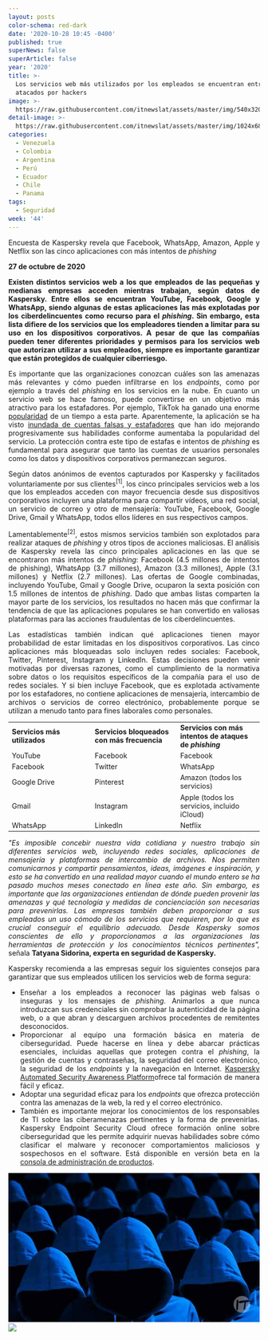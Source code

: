```yaml
---
layout: posts
color-schema: red-dark
date: '2020-10-28 10:45 -0400'
published: true
superNews: false
superArticle: false
year: '2020'
title: >-
  Los servicios web más utilizados por los empleados se encuentran entre los más
  atacados por hackers
image: >-
  https://raw.githubusercontent.com/itnewslat/assets/master/img/540x320/Grupo-Hackers-p.jpg
detail-image: >-
  https://raw.githubusercontent.com/itnewslat/assets/master/img/1024x680/Grupo-Hackers-g.jpg
categories:
  - Venezuela
  - Colombia
  - Argentina
  - Perú
  - Ecuador
  - Chile
  - Panama
tags:
  - Seguridad
week: '44'
---
```

<p style="text-align: justify;">Encuesta de Kaspersky revela que Facebook, WhatsApp, Amazon, Apple y Netflix son las cinco aplicaciones con más intentos de <em>phishing </em></p>
<p style="text-align: justify;"><strong>27</strong><strong> de octubre de 2020</strong></p>
<p style="text-align: justify;"></p>
<p style="text-align: justify;"><strong>Existen distintos servicios web a los que empleados de las pequeñas y medianas empresas acceden mientras trabajan, según datos de Kaspersky. Entre ellos se encuentran YouTube, Facebook, Google y WhatsApp, siendo algunas de estas aplicaciones las más explotadas por los ciberdelincuentes como recurso para el <em>phishing</em>. Sin embargo, esta lista difiere de los servicios que los empleadores tienden a limitar para su uso en los dispositivos corporativos. A pesar de que las compañías pueden tener diferentes prioridades y permisos para los servicios web que autorizan utilizar a sus empleados, siempre es importante garantizar que están protegidos de cualquier ciberriesgo.</strong></p>
<p style="text-align: justify;">Es importante que las organizaciones conozcan cuáles son las amenazas más relevantes y cómo pueden infiltrarse en los <em>endpoints</em>, como por ejemplo a través del<em> phishing</em> en los servicios en la nube. En cuanto un servicio web se hace famoso, puede convertirse en un objetivo más atractivo para los estafadores. Por ejemplo, TikTok ha ganado una enorme <a href="https://www.oberlo.com/blog/tiktok-statistics">popularidad</a> de un tiempo a esta parte. Aparentemente, la aplicación se ha visto <a href="https://www.tenable.com/blog/tiktok-scams-how-popular-apps-and-services-become-new-havens-for-scammers">inundada de cuentas falsas y estafadores</a> que han ido mejorando progresivamente sus habilidades conforme aumentaba la popularidad del servicio. La protección contra este tipo de estafas e intentos de <em>phishing</em> es fundamental para asegurar que tanto las cuentas de usuarios personales como los datos y dispositivos corporativos permanezcan seguros.</p>
<p style="text-align: justify;">Según datos anónimos de eventos capturados por Kaspersky y facilitados voluntariamente por sus clientes<sup>[1]</sup>, los cinco principales servicios web a los que los empleados acceden con mayor frecuencia desde sus dispositivos corporativos incluyen una plataforma para compartir vídeos, una red social, un servicio de correo y otro de mensajería: YouTube, Facebook, Google Drive, Gmail y WhatsApp, todos ellos líderes en sus respectivos campos.</p>
<p style="text-align: justify;">Lamentablemente<sup>[2]</sup>, estos mismos servicios también son explotados para realizar ataques de <em>phishing </em>y otros tipos de acciones maliciosas. El análisis de Kaspersky revela las cinco principales aplicaciones en las que se encontraron más intentos de <em>phishing</em>: Facebook (4.5 millones de intentos de phishing), WhatsApp (3.7 millones), Amazon (3.3 millones), Apple (3.1 millones) y Netflix (2.7 millones). Las ofertas de Google combinadas, incluyendo YouTube, Gmail y Google Drive, ocuparon la sexta posición con 1.5 millones de intentos de <em>phishing</em>. Dado que ambas listas comparten la mayor parte de los servicios, los resultados no hacen más que confirmar la tendencia de que las aplicaciones populares se han convertido en valiosas plataformas para las acciones fraudulentas de los ciberdelincuentes.</p>
<p style="text-align: justify;">Las estadísticas también indican qué aplicaciones tienen mayor probabilidad de estar limitadas en los dispositivos corporativos. Las cinco aplicaciones más bloqueadas solo incluyen redes sociales: Facebook, Twitter, Pinterest, Instagram y LinkedIn. Estas decisiones pueden venir motivadas por diversas razones, como el cumplimiento de la normativa sobre datos o los requisitos específicos de la compañía para el uso de redes sociales. Y si bien incluye Facebook, que es explotada activamente por los estafadores, no contiene aplicaciones de mensajería, intercambio de archivos o servicios de correo electrónico, probablemente porque se utilizan a menudo tanto para fines laborales como personales.</p>

<table>
<tbody>
<tr>
<td width="200"><strong>Servicios más utilizados</strong></td>
<td width="201"><strong>Servicios bloqueados con más frecuencia</strong></td>
<td width="200"><strong>Servicios con más intentos de ataques de <em>phishing</em></strong></td>
</tr>
<tr>
<td width="200">YouTube</td>
<td width="201">Facebook</td>
<td width="200">Facebook</td>
</tr>
<tr>
<td width="200">Facebook</td>
<td width="201">Twitter</td>
<td width="200">WhatsApp</td>
</tr>
<tr>
<td width="200">Google Drive</td>
<td width="201">Pinterest</td>
<td width="200">Amazon (todos los servicios)</td>
</tr>
<tr>
<td width="200">Gmail</td>
<td width="201">Instagram</td>
<td width="200">Apple (todos los servicios, incluido iCloud)</td>
</tr>
<tr>
<td width="200">WhatsApp</td>
<td width="201">LinkedIn</td>
<td width="200">Netflix</td>
</tr>
</tbody>
</table>
<p style="text-align: justify;"><em> </em></p>
<p style="text-align: justify;"><em>"Es imposible concebir nuestra vida cotidiana y nuestro trabajo sin diferentes servicios web, incluyendo redes sociales, aplicaciones de mensajería y plataformas de intercambio de archivos. Nos permiten comunicarnos y compartir pensamientos, ideas, imágenes e inspiración, y esto se ha convertido en una realidad mayor cuando el mundo entero se ha pasado muchos meses conectado en línea este año. Sin embargo, es importante que las organizaciones entiendan de dónde pueden provenir las amenazas y qué tecnología y medidas de concienciación son necesarias para prevenirlas. Las empresas también deben proporcionar a sus empleados un uso cómodo de los servicios que requieren, por lo que es crucial conseguir el equilibrio adecuado. Desde Kaspersky somos conscientes de ello y proporcionamos a las organizaciones las herramientas de protección y los conocimientos técnicos pertinentes",</em> señala <strong>Tatyana Sidorina, experta en seguridad de Kaspersky.</strong></p>
<p style="text-align: justify;">Kaspersky recomienda a las empresas seguir los siguientes consejos para garantizar que sus empleados utilicen los servicios web de forma segura:</p>

<ul>
	<li style="text-align: justify;">Enseñar a los empleados a reconocer las páginas web falsas o inseguras y los mensajes de <em>phishing</em>.  Animarlos a que nunca introduzcan sus credenciales sin comprobar la autenticidad de la página web, o a que abran y descarguen archivos procedentes de remitentes desconocidos.</li>
	<li style="text-align: justify;">Proporcionar al equipo una formación básica en materia de ciberseguridad. Puede hacerse en línea y debe abarcar prácticas esenciales, incluidas aquellas que protegen contra el <em>phishing</em>, la gestión de cuentas y contraseñas, la seguridad del correo electrónico, la seguridad de los <em>endpoints</em> y la navegación en Internet. <a href="https://latam..kaspersky.com/small-to-medium-business-security/security-awareness-platform">Kaspersky Automated Security Awareness Platform</a>ofrece tal formación de manera fácil y eficaz.</li>
	<li style="text-align: justify;">Adoptar una seguridad eficaz para los <em>endpoints</em> que ofrezca protección contra las amenazas de la web, la red y el correo electrónico.</li>
	<li style="text-align: justify;">También es importante mejorar los conocimientos de los responsables de TI sobre las ciberamenazas pertinentes y la forma de prevenirlas. Kaspersky Endpoint Security Cloud ofrece formación online sobre ciberseguridad que les permite adquirir nuevas habilidades sobre cómo clasificar el malware y reconocer comportamientos maliciosos y sospechosos en el software. Está disponible en versión beta en la <a href="https://cloud.kaspersky.com/">consola de administración de productos</a>.</li>
</ul>

![](https://raw.githubusercontent.com/itnewslat/assets/master/img/540x320/Grupo-Hackers-p.jpg)
<img src="https://tracker.metricool.com/c3po.jpg?hash=56f88a41e39ab42c063cc51676587a04"/>
